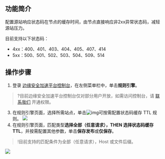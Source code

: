 
## 功能简介
配置源站响应状态码在节点的缓存时间，由节点直接响应非2xx异常状态码，减轻源站压力。

目前支持以下状态码：
- 4xx：400、401、403、404、405、407、414
- 5xx：500、501、502、503、504、509、514

## 操作步骤
1. 登录 [边缘安全加速平台控制台](https://console.cloud.tencent.com/edgeone)，在左侧菜单栏中，单击**规则引擎**。
>?目前边缘安全加速平台控制台仅对部分用户开放，如需访问控制台，请 [联系我们](https://cloud.tencent.com/online-service) 开通权限。
>
3. 在规则引擎页面，选择所需站点，单击![img](https://qcloudimg.tencent-cloud.cn/raw/fe4d4900f8ad69d506adc49bdb70fa32.png)可按需配置状态码缓存 TTL 规则。
![](https://qcloudimg.tencent-cloud.cn/raw/3c0d875c88d9946773809511017c75fb.png)
3. 在规则引擎页面，匹配类型**选择全部（任意请求），**THEN 选择**状态码缓存 TTL**，并按需配置其他参数，单击**保存发布**或**仅保存**。
>!目前支持的匹配条件为全部（任意请求），Host 或文件后缀。
>
 ![](https://qcloudimg.tencent-cloud.cn/raw/f823270427ec6a864942e0542465a02f.png)
